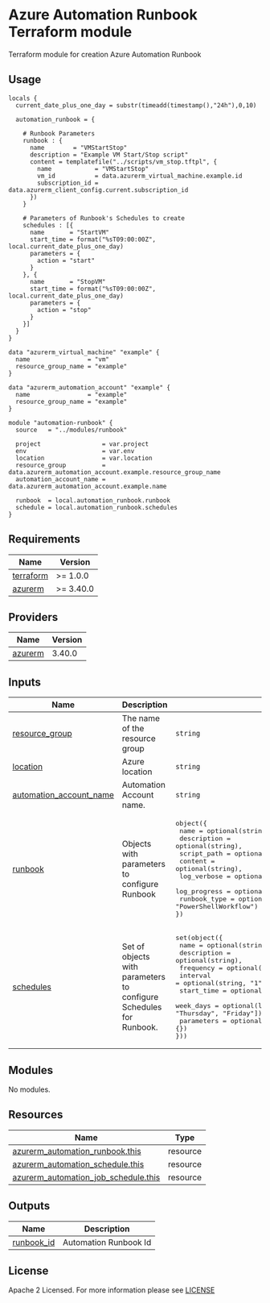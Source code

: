 # Azure Automation Runbook Terraform module
Terraform module for creation Azure Automation Runbook

## Usage

```hcl
locals {
  current_date_plus_one_day = substr(timeadd(timestamp(),"24h"),0,10)
  
  automation_runbook = {
    
    # Runbook Parameters
    runbook : {
      name        = "VMStartStop"
      description = "Example VM Start/Stop script"
      content = templatefile("../scripts/vm_stop.tftpl", {
        name            = "VMStartStop"
        vm_id           = data.azurerm_virtual_machine.example.id
        subscription_id = data.azurerm_client_config.current.subscription_id
      })
    }
    
    # Parameters of Runbook's Schedules to create
    schedules : [{
      name       = "StartVM"
      start_time = format("%sT09:00:00Z", local.current_date_plus_one_day)
      parameters = {
        action = "start"
      }
    }, {
      name       = "StopVM"
      start_time = format("%sT09:00:00Z", local.current_date_plus_one_day)
      parameters = {
        action = "stop"
      }
    }]
  }
}

data "azurerm_virtual_machine" "example" {
  name                = "vm"
  resource_group_name = "example"
}

data "azurerm_automation_account" "example" {
  name                = "example"
  resource_group_name = "example"
}

module "automation-runbook" {
  source   = "../modules/runbook"

  project                 = var.project
  env                     = var.env
  location                = var.location
  resource_group          = data.azurerm_automation_account.example.resource_group_name
  automation_account_name = data.azurerm_automation_account.example.name

  runbook  = local.automation_runbook.runbook
  schedule = local.automation_runbook.schedules
}
```
<!-- BEGIN_TF_DOCS -->
## Requirements

| Name                                                                         | Version   |
| ---------------------------------------------------------------------------- | --------- |
| <a name="requirement_terraform"></a> [terraform](#requirement\_terraform)    | >= 1.0.0  |
| <a name="requirement_azurerm"></a> [azurerm](#requirement\_azurerm)          | >= 3.40.0 |

## Providers

| Name                                                                   | Version |
| ---------------------------------------------------------------------- | ------- |
| <a name="provider_azurerm"></a> [azurerm](#provider\_azurerm)          | 3.40.0  |


## Inputs

| Name | Description | Type | Default | Required |
|------|-------------|------|---------|:--------:|
| <a name="input_resource_group"></a> [resource\_group](#input\_resource\_group)| The name of the resource group | `string` | n/a | yes |
| <a name="input_location"></a> [location](#input\_location)| Azure location | `string` | n/a | yes |
| <a name="input_automation_account_name"></a> [automation\_account\_name](#input\_automation\_account\_name)| Automation Account name. | `string` | n/a | yes |
| <a name="input_runbook"></a> [runbook](#input\_runbook)| Objects with parameters to configure Runbook |<pre>object({<br>  name         = optional(string),<br>  description  = optional(string),<br>  script_path  = optional(string),<br>  content      = optional(string),<br>  log_verbose  = optional(bool, true),<br>  log_progress = optional(bool, true),<br>  runbook_type = optional(string, "PowerShellWorkflow")<br>})</pre> | n/a | no |
| <a name="input_schedules"></a> [schedules](#input\_schedules)| Set of objects with parameters to configure Schedules for Runbook. | <pre>set(object({<br>  name        = optional(string),<br>  description = optional(string),<br>  frequency   = optional(string, "Week"),<br>  interval    = optional(string, "1"),<br>  start_time  = optional(string, null),<br>  week_days   = optional(list(string), ["Monday", "Tuesday", "Wednesday", "Thursday", "Friday"]),<br>  parameters  = optional(any, {})<br>}))</pre> | [] | no |
                                                                                                                                                                                                                                                                                                       
## Modules

No modules.

## Resources

| Name                                                                                                                                                                | Type     |
| ------------------------------------------------------------------------------------------------------------------------------------------------------------------- | -------- |
| [azurerm_automation_runbook.this](https://registry.terraform.io/providers/hashicorp/azurerm/latest/docs/resources/automation_runbook)                               | resource |
| [azurerm_automation_schedule.this](https://registry.terraform.io/providers/hashicorp/azurerm/latest/docs/resources/automation_schedule)                             | resource |
| [azurerm_automation_job_schedule.this](https://registry.terraform.io/providers/hashicorp/azurerm/latest/docs/resources/automation_job_schedule)                     | resource |


## Outputs

| Name                                                                                                                          | Description                                          |
| ----------------------------------------------------------------------------------------------------------------------------- | ---------------------------------------------------- |
| <a name="output_runbook_id"></a> [runbook\_id](#output\_runbook\_id) | Automation Runbook Id |
<!-- END_TF_DOCS -->

## License

Apache 2 Licensed. For more information please see [LICENSE](https://github.com/data-platform-hq/terraform-azurerm-automation-runbook/blob/main/LICENSE)
